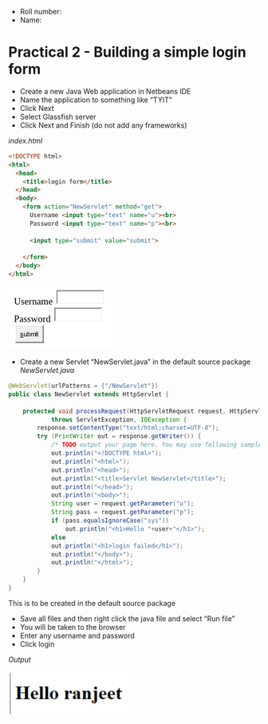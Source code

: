 - Roll number: 
- Name:

# Practical 2 - Building a simple login form

- Create a new Java Web application in Netbeans IDE
- Name the application to something like “TYIT”
- Click Next
- Select Glassfish server
- Click Next and Finish (do not add any frameworks)

*index.html*
```html
<!DOCTYPE html>
<html>
  <head>
    <title>login form</title>
  </head>
  <body>
    <form action="NewServlet" method="get">
      Username <input type="text" name="u"><br>
      Password <input type="text" name="p"><br>     

      <input type="submit" value="submit">

    </form>
  </body>
</html>
```

![](p2.1.jpg)

- Create a new Servlet “NewServlet.java” in the default source package
*NewServlet.java*

```java
@WebServlet(urlPatterns = {"/NewServlet"})
public class NewServlet extends HttpServlet {

    protected void processRequest(HttpServletRequest request, HttpServletResponse response)
            throws ServletException, IOException {
        response.setContentType("text/html;charset=UTF-8");
        try (PrintWriter out = response.getWriter()) {
            /* TODO output your page here. You may use following sample code. */
            out.println("<!DOCTYPE html>");
            out.println("<html>");
            out.println("<head>");
            out.println("<title>Servlet NewServlet</title>");            
            out.println("</head>");
            out.println("<body>");
            String user = request.getParameter("u");
            String pass = request.getParameter("p");
            if (pass.equalsIgnoreCase("sys"))
                out.println("<h1>Hello "+user+"</h1>");
            else
            out.println("<h1>login failed</h1>");
            out.println("</body>");
            out.println("</html>");
        }
    }
}
```

This is to be created in the default source package

- Save all files and then right click the java file and select “Run file”
- You will be taken to the browser
- Enter any username and password
- Click login

*Output*

![](p2.2.jpg)
